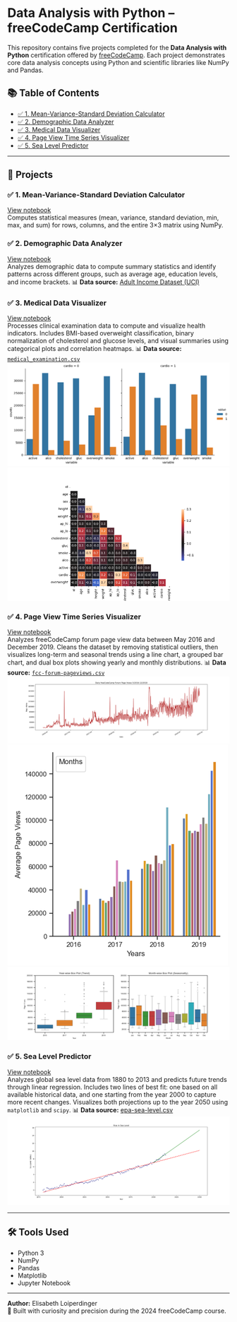 # Data Analysis with Python – freeCodeCamp Certification

This repository contains five projects completed for the **Data Analysis with Python** certification offered by [freeCodeCamp](https://www.freecodecamp.org/). Each project demonstrates core data analysis concepts using Python and scientific libraries like NumPy and Pandas.

## 📚 Table of Contents
- [✅ 1. Mean-Variance-Standard Deviation Calculator](#mean-variance-standard-deviation-calculator)
- [✅ 2. Demographic Data Analyzer](#demographic-data-analyzer)
- [✅ 3. Medical Data Visualizer](#medical-data-visualizer)
- [✅ 4. Page View Time Series Visualizer](#page-view-time-series-visualizer)
- [✅ 5. Sea Level Predictor](#sea-level-predictor)

---

## 📂 Projects

<a name="mean-variance-standard-deviation-calculator"></a>
### ✅ 1. Mean-Variance-Standard Deviation Calculator
[View notebook](./mean_var_std_calculator/mean-variance-standard%20deviation%20calculator.ipynb)  
Computes statistical measures (mean, variance, standard deviation, min, max, and sum) for rows, columns, and the entire 3×3 matrix using NumPy.

<a name="demographic-data-analyzer"></a>
### ✅ 2. Demographic Data Analyzer
[View notebook](./demographic_data_analyzer/demographic-data-analyzer.ipynb)  
Analyzes demographic data to compute summary statistics and identify patterns across different groups, such as average age, education levels, and income brackets.
📊 **Data source:** [Adult Income Dataset (UCI)]([https://archive.ics.uci.edu/ml/datasets/adult](https://www.freecodecamp.org/learn/data-analysis-with-python/data-analysis-with-python-projects/demographic-data-analyzer))

<a name="medical-data-visualizer"></a>
### ✅ 3. Medical Data Visualizer  
[View notebook](./medical_data_visualizer/medical-data-visualizer.ipynb)  
Processes clinical examination data to compute and visualize health indicators. Includes BMI-based overweight classification, binary normalization of cholesterol and glucose levels, and visual summaries using categorical plots and correlation heatmaps.
📊 **Data source:** [`medical_examination.csv`](https://www.freecodecamp.org/learn/data-analysis-with-python/data-analysis-with-python-projects/medical-data-visualizer)
![Catplot](./medical_data_visualizer/catplot.png)
![Heatmap](./medical_data_visualizer/heatmap.png)

<a name="page-view-time-series-visualizer"></a>
### ✅ 4. Page View Time Series Visualizer  
[View notebook](./page_view_time_series_visualizer/page-view-time-series-visualizer.ipynb)  
Analyzes freeCodeCamp forum page view data between May 2016 and December 2019. Cleans the dataset by removing statistical outliers, then visualizes long-term and seasonal trends using a line chart, a grouped bar chart, and dual box plots showing yearly and monthly distributions.
📊 **Data source:** [`fcc-forum-pageviews.csv`](https://www.freecodecamp.org/learn/data-analysis-with-python/data-analysis-with-python-projects/page-view-time-series-visualizer)
![Line Plot](./page_view_time_series_visualizer/line_plot.png)  
![Bar Plot](./page_view_time_series_visualizer/bar_plot.png)  
![Box Plot](./page_view_time_series_visualizer/box_plot.png)

<a name="sea-level-predictor"></a>
### ✅ 5. Sea Level Predictor  
[View notebook](./sea_level_predictor/sea-level-predictor.ipynb)  
Analyzes global sea level data from 1880 to 2013 and predicts future trends through linear regression. Includes two lines of best fit: one based on all available historical data, and one starting from the year 2000 to capture more recent changes. Visualizes both projections up to the year 2050 using `matplotlib` and `scipy`.
📊 **Data source:** [epa-sea-level.csv](https://www.freecodecamp.org/learn/data-analysis-with-python/data-analysis-with-python-projects/sea-level-predictor)  
![Sea Level Plot](./sea_level_predictor/sea_level_plot.png)

---

## 🛠️ Tools Used
- Python 3
- NumPy
- Pandas
- Matplotlib
- Jupyter Notebook

---

**Author:** Elisabeth Loiperdinger  
🧪 Built with curiosity and precision during the 2024 freeCodeCamp course.
